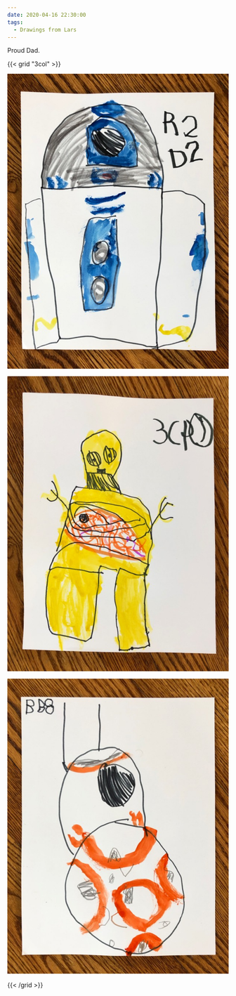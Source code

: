 ```yaml
---
date: 2020-04-16 22:30:00
tags:
  - Drawings from Lars
---
```


Proud Dad.

{{< grid "3col" >}}

![R2D2](r2d2.jpg)

![C-3PO](c3po.jpg)

![BB-8](bb8.jpg)

{{< /grid >}}
